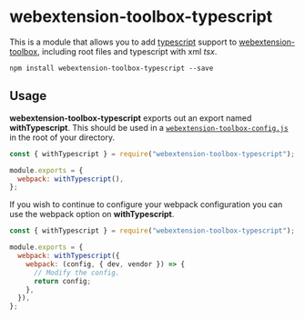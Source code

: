# webextension-toolbox-typescript

This is a module that allows you to add [typescript](https://www.typescriptlang.org/) support to [webextension-toolbox](https://github.com/webextension-toolbox/webextension-toolbox), including root files and typescript with xml _tsx_.

```shell
npm install webextension-toolbox-typescript --save
```

## Usage

**webextension-toolbox-typescript** exports out an export named **withTypescript**. This should be used in a [`webextension-toolbox-config.js`](https://github.com/webextension-toolbox/webextension-toolbox#customizing-webpack-config) in the root of your directory.

```javascript
const { withTypescript } = require("webextension-toolbox-typescript");

module.exports = {
  webpack: withTypescript(),
};
```

If you wish to continue to configure your webpack configuration you can use the webpack option on **withTypescript**.

```javascript
const { withTypescript } = require("webextension-toolbox-typescript");

module.exports = {
  webpack: withTypescript({
    webpack: (config, { dev, vendor }) => {
      // Modify the config.
      return config;
    },
  }),
};
```
